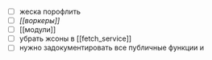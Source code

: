 - [ ] жеска порофлить
- [ ] *[[воркеры]]*
- [ ] [[модули]]
- [ ] убрать жсоны в [[fetch_service]]
- [ ] нужно задокументировать все публичные функции и 